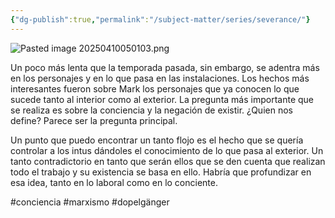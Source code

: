 ```yaml
---
{"dg-publish":true,"permalink":"/subject-matter/series/severance/"}
---
```


![Pasted image 20250410050103.png](/img/user/DB/Pasted%20image%2020250410050103.png)

Un poco más lenta que la temporada pasada, sin embargo, se adentra más en los personajes y en lo que pasa en las instalaciones. Los hechos más interesantes fueron sobre Mark los personajes que ya conocen lo que sucede tanto al interior como al exterior. La pregunta más importante que se realiza es sobre la conciencia y la negación de existir. 
¿Quien nos define? Parece ser la pregunta principal.

Un punto que puedo encontrar un tanto flojo es el hecho que se quería controlar a los intus dándoles el conocimiento de lo que pasa al exterior. Un tanto contradictorio en tanto que serán ellos que se den cuenta que realizan todo el trabajo y su existencia se basa en ello.  Habría que profundizar en esa idea, tanto en lo laboral como en lo conciente. 

#conciencia #marxismo #dopelgänger

